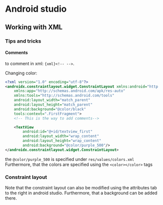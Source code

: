 # Android studio
## Working with XML
### Tips and tricks
#### Comments
to comment in xml: `{xml}<!-- -->`.

Changing color:
```xml
<?xml version="1.0" encoding="utf-8"?>
<androidx.constraintlayout.widget.ConstraintLayout xmlns:android="http://schemas.android.com/apk/res/android"
    xmlns:app="http://schemas.android.com/apk/res-auto"
    xmlns:tools="http://schemas.android.com/tools"
    android:layout_width="match_parent"
    android:layout_height="match_parent"
    android:background="@color/black"
    tools:context=".FirstFragment">
    <!-- This is the way to add comments-->

    <TextView
        android:id="@+id/textview_first"
        android:layout_width="wrap_content"
        android:layout_height="wrap_content"
        android:background="@color/purple_500"/> 
</androidx.constraintlayout.widget.ConstraintLayout>
```

the `@color/purple_500` is specified under `res/values/colors.xml`
Furthermore, that the colors are specified using the `<color></color>` tags


### Constraint layout
Note that the constraint layout can also be modified using the attributes tab to the right in android studio. Furthermore, that a background can be added there. 